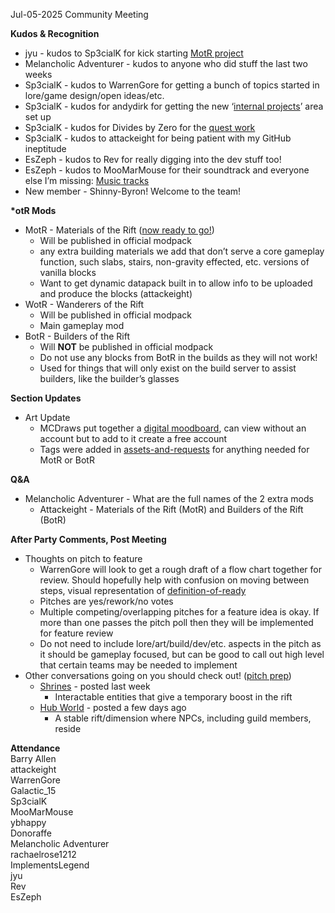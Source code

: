 Jul-05-2025 Community Meeting

**Kudos & Recognition**

*  jyu - kudos to Sp3cialK for kick starting [MotR project](https://github.com/Wanderers-Of-The-Rift/motr)
* Melancholic Adventurer - kudos to anyone who did stuff the last two weeks
* Sp3cialK - kudos to WarrenGore for getting a bunch of topics started in lore/game design/open ideas/etc.
* Sp3cialK - kudos for andydirk for getting the new ‘[internal projects](https://discord.com/channels/1374772629298483202/1389334643546788021)’ area set up
* Sp3cialK - kudos for Divides by Zero for the [quest work](https://discord.com/channels/1374772629298483202/1389334643546788021)
* Sp3cialK - kudos to attackeight for being patient with my GitHub ineptitude
* EsZeph - kudos to Rev for really digging into the dev stuff too!
* EsZeph - kudos to MooMarMouse for their soundtrack and everyone else I’m missing: [Music tracks](https://discord.com/channels/1374772629298483202/1389014733893537833)
* New member - Shinny-Byron! Welcome to the team!

**\*otR Mods**

* MotR \- Materials of the Rift ([now ready to go!](https://github.com/Wanderers-Of-The-Rift/motr))
    * Will be published in official modpack
    * any extra building materials we add that don’t serve a core gameplay function, such slabs, stairs, non-gravity effected, etc. versions of vanilla blocks
    * Want to get dynamic datapack built in to allow info to be uploaded and produce the blocks (attackeight)
* WotR \- Wanderers of the Rift
    * Will be published in official modpack
    * Main gameplay mod
* BotR \- Builders of the Rift
    * Will **NOT** be published in official modpack
    * Do not use any blocks from BotR in the builds as they will not work\!
    * Used for things that will only exist on the build server to assist builders, like the builder’s glasses

**Section Updates**

* Art Update
    * MCDraws put together a [digital moodboard](https://app.milanote.com/1Uv6Es19VOekbd?p=BM1zkkiI18X), can view without an account but to add to it create a free account
    * Tags were added in [assets-and-requests](https://discord.com/channels/1374772629298483202/1377672765926150174) for anything needed for MotR or BotR

**Q\&A**

* Melancholic Adventurer - What are the full names of the 2 extra mods
    * Attackeight - Materials of the Rift (MotR) and Builders of the Rift (BotR)

**After Party Comments, Post Meeting**

* Thoughts on pitch to feature
    * WarrenGore will look to get a rough draft of a flow chart together for review. Should hopefully help with confusion on moving between steps, visual representation of [definition-of-ready](https://discord.com/channels/1374772629298483202/1377663029595869254)
    * Pitches are yes/rework/no votes
    * Multiple competing/overlapping pitches for a feature idea is okay. If more than one passes the pitch poll then they will be implemented for feature review
    * Do not need to include lore/art/build/dev/etc. aspects in the pitch as it should be gameplay focused, but can be good to call out high level that certain teams may be needed to implement
* Other conversations going on you should check out! ([pitch prep](https://discord.com/channels/1374772629298483202/1377662922875998348))
    * [Shrines](https://discord.com/channels/1374772629298483202/1388628696822190090) - posted last week
        * Interactable entities that give a temporary boost in the rift
    * [Hub World](https://discord.com/channels/1374772629298483202/1390212047744143420) - posted a few days ago
        * A stable rift/dimension where NPCs, including guild members, reside

**Attendance**  
Barry Allen  
attackeight  
WarrenGore  
Galactic_15  
Sp3cialK  
MooMarMouse  
ybhappy  
Donoraffe  
Melancholic Adventurer  
rachaelrose1212  
ImplementsLegend  
jyu  
Rev  
EsZeph